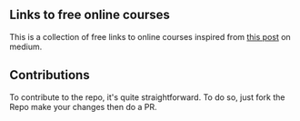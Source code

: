  Links to free online courses
------------------------------

This is a collection of free links to online courses inspired from [this post](https://medium.freecodecamp.com/ivy-league-free-online-courses-a0d7ae675869#.7iefmxer6) on medium.

Contributions
-------------

To contribute to the repo, it's quite straightforward. To do so, just fork the Repo
make your changes then do a PR.
